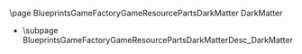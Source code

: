 \page BlueprintsGameFactoryGameResourcePartsDarkMatter DarkMatter
- \subpage BlueprintsGameFactoryGameResourcePartsDarkMatterDesc_DarkMatter
